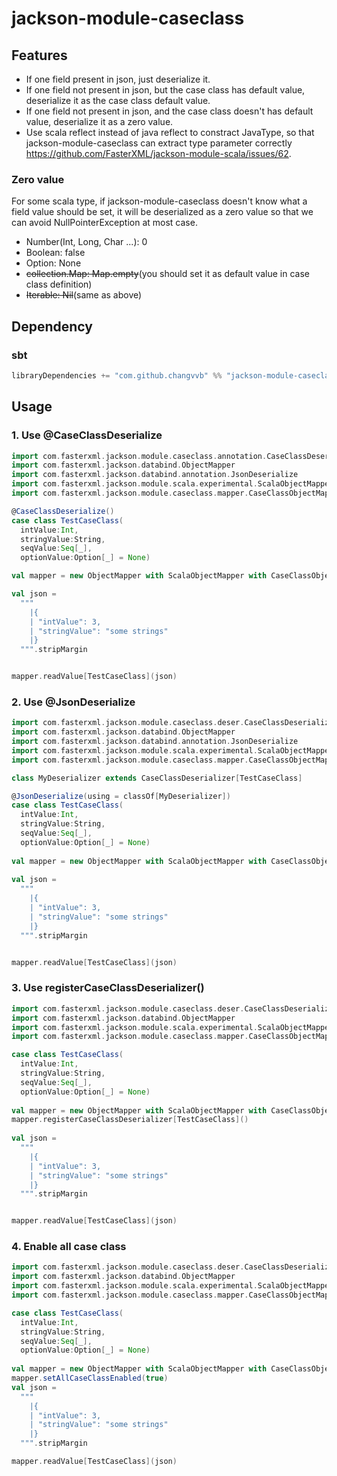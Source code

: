 # jackson-module-caseclass

## Features
- If one field present in json, just deserialize it.
- If one field not present in json, but the case class has default value, deserialize it as the case class default value.
- If one field not present in json, and the case class doesn't has default value, deserialize it as a zero value.
- Use scala reflect instead of java reflect to constract JavaType, so that jackson-module-caseclass can extract type parameter correctly https://github.com/FasterXML/jackson-module-scala/issues/62.

### Zero value
For some scala type, if jackson-module-caseclass doesn't know what a field value should be set, it will be deserialized as a zero value so that we can avoid NullPointerException at most case.
- Number(Int, Long, Char ...): 0
- Boolean: false
- Option: None
- ~~collection.Map: Map.empty~~(you should set it as default value in case class definition)
- ~~Iterable: Nil~~(same as above)

## Dependency

### sbt
```scala
libraryDependencies += "com.github.changvvb" %% "jackson-module-caseclass" % "1.1.1"
```

## Usage

### 1. Use @CaseClassDeserialize

```scala
import com.fasterxml.jackson.module.caseclass.annotation.CaseClassDeserialize
import com.fasterxml.jackson.databind.ObjectMapper
import com.fasterxml.jackson.databind.annotation.JsonDeserialize
import com.fasterxml.jackson.module.scala.experimental.ScalaObjectMapper
import com.fasterxml.jackson.module.caseclass.mapper.CaseClassObjectMapper

@CaseClassDeserialize()
case class TestCaseClass(
  intValue:Int,
  stringValue:String,
  seqValue:Seq[_],
  optionValue:Option[_] = None)

val mapper = new ObjectMapper with ScalaObjectMapper with CaseClassObjectMapper

val json =
  """
    |{
    | "intValue": 3,
    | "stringValue": "some strings"
    |}
  """.stripMargin


mapper.readValue[TestCaseClass](json)
```

### 2. Use @JsonDeserialize
```scala
import com.fasterxml.jackson.module.caseclass.deser.CaseClassDeserializer
import com.fasterxml.jackson.databind.ObjectMapper
import com.fasterxml.jackson.databind.annotation.JsonDeserialize
import com.fasterxml.jackson.module.scala.experimental.ScalaObjectMapper
import com.fasterxml.jackson.module.caseclass.mapper.CaseClassObjectMapper

class MyDeserializer extends CaseClassDeserializer[TestCaseClass]

@JsonDeserialize(using = classOf[MyDeserializer])
case class TestCaseClass(
  intValue:Int,
  stringValue:String,
  seqValue:Seq[_],
  optionValue:Option[_] = None)
  
val mapper = new ObjectMapper with ScalaObjectMapper with CaseClassObjectMapper
  
val json =
  """
    |{
    | "intValue": 3,
    | "stringValue": "some strings"
    |}
  """.stripMargin


mapper.readValue[TestCaseClass](json)
```

### 3. Use registerCaseClassDeserializer()
```scala
import com.fasterxml.jackson.module.caseclass.deser.CaseClassDeserializer
import com.fasterxml.jackson.databind.ObjectMapper
import com.fasterxml.jackson.module.scala.experimental.ScalaObjectMapper
import com.fasterxml.jackson.module.caseclass.mapper.CaseClassObjectMapper

case class TestCaseClass(
  intValue:Int,
  stringValue:String,
  seqValue:Seq[_],
  optionValue:Option[_] = None)
  
val mapper = new ObjectMapper with ScalaObjectMapper with CaseClassObjectMapper
mapper.registerCaseClassDeserializer[TestCaseClass]()
  
val json =
  """
    |{
    | "intValue": 3,
    | "stringValue": "some strings"
    |}
  """.stripMargin


mapper.readValue[TestCaseClass](json)
```

### 4. Enable all case class
```scala
import com.fasterxml.jackson.module.caseclass.deser.CaseClassDeserializer
import com.fasterxml.jackson.databind.ObjectMapper
import com.fasterxml.jackson.module.scala.experimental.ScalaObjectMapper
import com.fasterxml.jackson.module.caseclass.mapper.CaseClassObjectMapper

case class TestCaseClass(
  intValue:Int,
  stringValue:String,
  seqValue:Seq[_],
  optionValue:Option[_] = None)
  
val mapper = new ObjectMapper with ScalaObjectMapper with CaseClassObjectMapper
mapper.setAllCaseClassEnabled(true)
val json =
  """
    |{
    | "intValue": 3,
    | "stringValue": "some strings"
    |}
  """.stripMargin

mapper.readValue[TestCaseClass](json)
```
